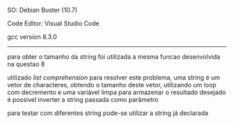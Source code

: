 SO: Debian Buster (10.7)

Code Editor: Visual Studio Code

gcc version 8.3.0

---

para obter o tamanho da string foi utilizada a mesma funcao desenvolvida na questao 8

utilizado *list comprehension* para resolver este problema, uma string é um vetor de characteres, obtendo o tamanho deste vetor, utilizando um loop com decremento e uma variável limpa para armazenar o resultado desejado é possível inverter a string passada como parâmetro 

para testar com diferentes string pode-se utilizar a string já declarada
